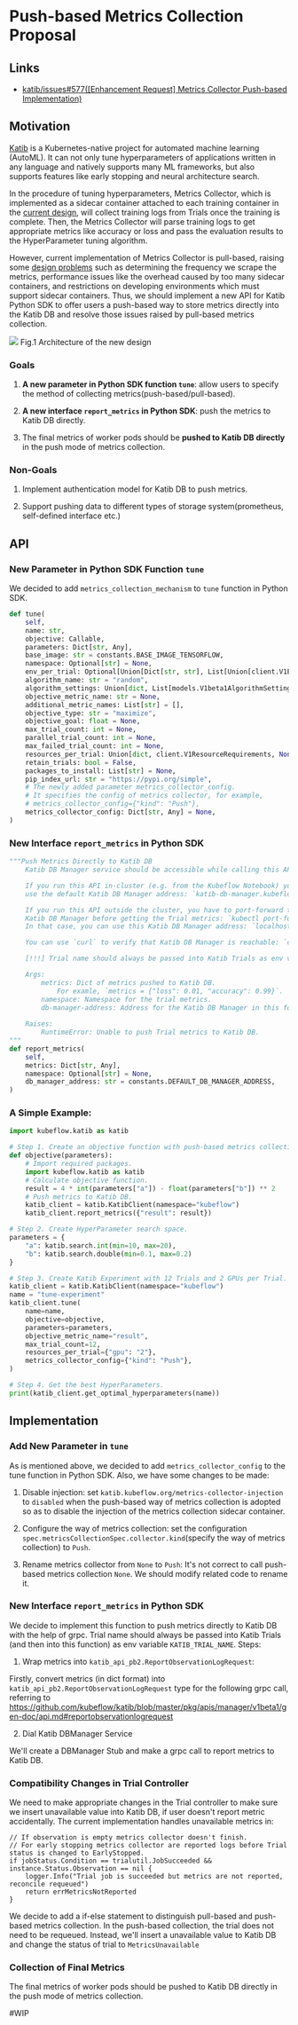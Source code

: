 # Push-based Metrics Collection Proposal

## Links

- [katib/issues#577([Enhancement Request] Metrics Collector Push-based Implementation)](https://github.com/kubeflow/katib/issues/577)

## Motivation

[Katib](https://github.com/kubeflow/katib) is a Kubernetes-native project for automated machine learning (AutoML). It can not only tune hyperparameters of applications written in any language and natively supports many ML frameworks, but also supports features like early stopping and neural architecture search.

In the procedure of tuning hyperparameters, Metrics Collector, which is implemented as a sidecar container attached to each training container in the [current design](https://github.com/kubeflow/katib/blob/master/docs/proposals/metrics-collector.md), will collect training logs from Trials once the training is complete. Then, the Metrics Collector will parse training logs to get appropriate metrics like accuracy or loss and pass the evaluation results to the HyperParameter tuning algorithm.

However, current implementation of Metrics Collector is pull-based, raising some [design problems](https://github.com/kubeflow/training-operator/issues/722#issuecomment-405669269) such as determining the frequency we scrape the metrics, performance issues like the overhead caused by too many sidecar containers, and restrictions on developing environments which must support sidecar containers. Thus, we should implement a new API for Katib Python SDK to offer users a push-based way to store metrics directly into the Katib DB and resolve those issues raised by pull-based metrics collection.

![](../images/push-based-metrics-collection.png)
Fig.1 Architecture of the new design

### Goals
1. **A new parameter in Python SDK function `tune`**: allow users to specify the method of collecting metrics(push-based/pull-based).

2. **A new interface `report_metrics` in Python SDK**: push the metrics to Katib DB directly.

3. The final metrics of worker pods should be **pushed to Katib DB directly** in the push mode of metrics collection.

### Non-Goals
1. Implement authentication model for Katib DB to push metrics.

2. Support pushing data to different types of storage system(prometheus, self-defined interface etc.)


## API

### New Parameter in Python SDK Function `tune`

We decided to add `metrics_collection_mechanism` to `tune` function in Python SDK.

```Python
def tune(
    self,
    name: str,
    objective: Callable,
    parameters: Dict[str, Any],
    base_image: str = constants.BASE_IMAGE_TENSORFLOW,
    namespace: Optional[str] = None,
    env_per_trial: Optional[Union[Dict[str, str], List[Union[client.V1EnvVar, client.V1EnvFromSource]]]] = None,
    algorithm_name: str = "random",
    algorithm_settings: Union[dict, List[models.V1beta1AlgorithmSetting], None] = None,
    objective_metric_name: str = None,
    additional_metric_names: List[str] = [],
    objective_type: str = "maximize",
    objective_goal: float = None,
    max_trial_count: int = None,
    parallel_trial_count: int = None,
    max_failed_trial_count: int = None,
    resources_per_trial: Union[dict, client.V1ResourceRequirements, None] = None,
    retain_trials: bool = False,
    packages_to_install: List[str] = None,
    pip_index_url: str = "https://pypi.org/simple",
    # The newly added parameter metrics_collector_config.
    # It specifies the config of metrics collector, for example, 
    # metrics_collector_config={"kind": "Push"},
    metrics_collector_config: Dict[str, Any] = None, 
)
```

### New Interface `report_metrics` in Python SDK

```Python
"""Push Metrics Directly to Katib DB
    Katib DB Manager service should be accessible while calling this API.

    If you run this API in-cluster (e.g. from the Kubeflow Notebook) you can
    use the default Katib DB Manager address: `katib-db-manager.kubeflow:6789`.

    If you run this API outside the cluster, you have to port-forward the
    Katib DB Manager before getting the Trial metrics: `kubectl port-forward svc/katib-db-manager -n kubeflow 6789`.
    In that case, you can use this Katib DB Manager address: `localhost:6789`.

    You can use `curl` to verify that Katib DB Manager is reachable: `curl <db-manager-address>`.

    [!!!] Trial name should always be passed into Katib Trials as env variable `KATIB_TRIAL_NAME`.

    Args:
        metrics: Dict of metrics pushed to Katib DB.
            For examle, `metrics = {"loss": 0.01, "accuracy": 0.99}`.
        namespace: Namespace for the trial metrics.
        db-manager-address: Address for the Katib DB Manager in this format: `ip-address:port`.
    
    Raises:
        RuntimeError: Unable to push Trial metrics to Katib DB.
"""
def report_metrics(
    self,
    metrics: Dict[str, Any],
    namespace: Optional[str] = None,
    db_manager_address: str = constants.DEFAULT_DB_MANAGER_ADDRESS,
)
```

### A Simple Example:

```Python
import kubeflow.katib as katib

# Step 1. Create an objective function with push-based metrics collection.
def objective(parameters):
    # Import required packages.
    import kubeflow.katib as katib
    # Calculate objective function.
    result = 4 * int(parameters["a"]) - float(parameters["b"]) ** 2
    # Push metrics to Katib DB.
    katib_client = katib.KatibClient(namespace="kubeflow")
    katib_client.report_metrics({"result": result})

# Step 2. Create HyperParameter search space.
parameters = {
    "a": katib.search.int(min=10, max=20),
    "b": katib.search.double(min=0.1, max=0.2)
}

# Step 3. Create Katib Experiment with 12 Trials and 2 GPUs per Trial.
katib_client = katib.KatibClient(namespace="kubeflow")
name = "tune-experiment"
katib_client.tune(
    name=name,
    objective=objective,
    parameters=parameters,
    objective_metric_name="result",
    max_trial_count=12,
    resources_per_trial={"gpu": "2"},
    metrics_collector_config={"kind": "Push"},
)

# Step 4. Get the best HyperParameters.
print(katib_client.get_optimal_hyperparameters(name))
```

## Implementation

### Add New Parameter in `tune`

As is mentioned above, we decided to add `metrics_collector_config` to the tune function in Python SDK. Also, we have some changes to be made:

1. Disable injection: set `katib.kubeflow.org/metrics-collector-injection` to `disabled` when the push-based way of metrics collection is adopted so as to disable the injection of the metrics collection sidecar container.

2. Configure the way of metrics collection: set the configuration `spec.metricsCollectionSpec.collector.kind`(specify the way of metrics collection) to `Push`.

3. Rename metrics collector from `None` to `Push`: It's not correct to call push-based metrics collection `None`. We should modify related code to rename it.

### New Interface `report_metrics` in Python SDK

We decide to implement this function to push metrics directly to Katib DB with the help of grpc. Trial name should always be passed into Katib Trials (and then into this function) as env variable `KATIB_TRIAL_NAME`. Steps:

1. Wrap metrics into `katib_api_pb2.ReportObservationLogRequest`:

Firstly, convert metrics (in dict format) into `katib_api_pb2.ReportObservationLogRequest` type for the following grpc call, referring to https://github.com/kubeflow/katib/blob/master/pkg/apis/manager/v1beta1/gen-doc/api.md#reportobservationlogrequest

2. Dial Katib DBManager Service

We'll create a DBManager Stub and make a grpc call to report metrics to Katib DB.

### Compatibility Changes in Trial Controller

We need to make appropriate changes in the Trial controller to make sure we insert unavailable value into Katib DB, if user doesn't report metric accidentally. The current implementation handles unavailable metrics in:

```Golang
// If observation is empty metrics collector doesn't finish.
// For early stopping metrics collector are reported logs before Trial status is changed to EarlyStopped.
if jobStatus.Condition == trialutil.JobSucceeded && instance.Status.Observation == nil {
	logger.Info("Trial job is succeeded but metrics are not reported, reconcile requeued")
	return errMetricsNotReported
}
```

We decide to add a if-else statement to distinguish pull-based and push-based metrics collection. In the push-based collection, the trial does not need to be requeued. Instead, we'll insert a unavailable value to Katib DB and change the status of trial to `MetricsUnavailable`

### Collection of Final Metrics

The final metrics of worker pods should be pushed to Katib DB directly in the push mode of metrics collection.

\#WIP